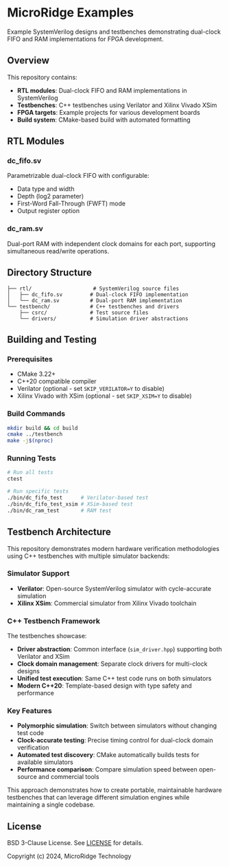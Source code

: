# MicroRidge Examples

Example SystemVerilog designs and testbenches demonstrating dual-clock FIFO and RAM implementations for FPGA development.

## Overview

This repository contains:
- **RTL modules**: Dual-clock FIFO and RAM implementations in SystemVerilog
- **Testbenches**: C++ testbenches using Verilator and Xilinx Vivado XSim
- **FPGA targets**: Example projects for various development boards
- **Build system**: CMake-based build with automated formatting

## RTL Modules

### dc_fifo.sv
Parametrizable dual-clock FIFO with configurable:
- Data type and width
- Depth (log2 parameter)
- First-Word Fall-Through (FWFT) mode
- Output register option

### dc_ram.sv
Dual-port RAM with independent clock domains for each port, supporting simultaneous read/write operations.

## Directory Structure

```
├── rtl/                    # SystemVerilog source files
│   ├── dc_fifo.sv         # Dual-clock FIFO implementation
│   └── dc_ram.sv          # Dual-port RAM implementation
└── testbench/             # C++ testbenches and drivers
    ├── csrc/              # Test source files
    └── drivers/           # Simulation driver abstractions
```

## Building and Testing

### Prerequisites
- CMake 3.22+
- C++20 compatible compiler
- Verilator (optional - set `SKIP_VERILATOR=Y` to disable)
- Xilinx Vivado with XSim (optional - set `SKIP_XSIM=Y` to disable)

### Build Commands

```bash
mkdir build && cd build
cmake ../testbench
make -j$(nproc)
```

### Running Tests

```bash
# Run all tests
ctest

# Run specific tests
./bin/dc_fifo_test      # Verilator-based test
./bin/dc_fifo_test_xsim # XSim-based test
./bin/dc_ram_test       # RAM test
```

## Testbench Architecture

This repository demonstrates modern hardware verification methodologies using C++ testbenches with multiple simulator backends:

### Simulator Support
- **Verilator**: Open-source SystemVerilog simulator with cycle-accurate simulation
- **Xilinx XSim**: Commercial simulator from Xilinx Vivado toolchain

### C++ Testbench Framework
The testbenches showcase:
- **Driver abstraction**: Common interface (`sim_driver.hpp`) supporting both Verilator and XSim
- **Clock domain management**: Separate clock drivers for multi-clock designs
- **Unified test execution**: Same C++ test code runs on both simulators
- **Modern C++20**: Template-based design with type safety and performance

### Key Features
- **Polymorphic simulation**: Switch between simulators without changing test code
- **Clock-accurate testing**: Precise timing control for dual-clock domain verification
- **Automated test discovery**: CMake automatically builds tests for available simulators
- **Performance comparison**: Compare simulation speed between open-source and commercial tools

This approach demonstrates how to create portable, maintainable hardware testbenches that can leverage different simulation engines while maintaining a single codebase.

## License

BSD 3-Clause License. See [LICENSE](LICENSE) for details.

Copyright (c) 2024, MicroRidge Technology
